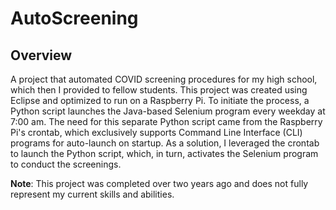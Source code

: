 # AutoScreening

## Overview
A project that automated COVID screening procedures for my high school, which then I provided to fellow students. This project was created using Eclipse and optimized to run on a Raspberry Pi. To initiate the process, a Python script launches the Java-based Selenium program every weekday at 7:00 am. The need for this separate Python script came from the Raspberry Pi's crontab, which exclusively supports Command Line Interface (CLI) programs for auto-launch on startup. As a solution, I leveraged the crontab to launch the Python script, which, in turn, activates the Selenium program to conduct the screenings.


**Note**: This project was completed over two years ago and does not fully represent my current skills and abilities.
